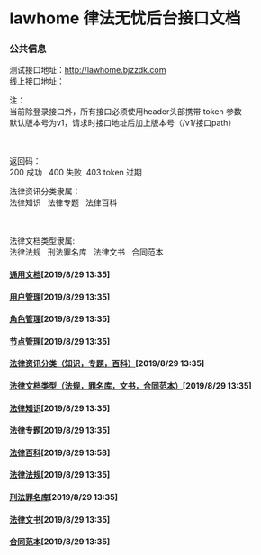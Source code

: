 # lawhome 律法无忧后台接口文档

### 公共信息
<p>测试接口地址：<a href="http://lawhome.bjzzdk.com/">http://lawhome.bjzzdk.com</a><br>
线上接口地址：</p>
<p>注：<br>
当前除登录接口外，所有接口必须使用header头部携带&nbsp;token&nbsp;参数<br>
默认版本号为v1，请求时接口地址后加上版本号（/v1/接口path）</p>
<p><br data-tomark-pass=""><br>
返回码：<br>
200 成功&nbsp; &nbsp;400 失败&nbsp; 403 token 过期</p>
<p>法律资讯分类隶属：<br>
法律知识&nbsp; &nbsp;法律专题&nbsp; &nbsp;法律百科</p>
<p><br data-tomark-pass=""><br>
法律文档类型隶属:<br>
法律法规&nbsp; &nbsp;刑法罪名库&nbsp; &nbsp;法律文书&nbsp; &nbsp;合同范本</p>

#### [通用文档](https://github.com/devilkun/lawhome/blob/master/common.md)[2019/8/29 13:35]

#### [用户管理](https://github.com/devilkun/lawhome/blob/master/user.md)[2019/8/29 13:35]

#### [角色管理](https://github.com/devilkun/lawhome/blob/master/role.md)[2019/8/29 13:35]

#### [节点管理](https://github.com/devilkun/lawhome/blob/master/node.md)[2019/8/29 13:35]

#### [法律资讯分类（知识，专题，百科）](https://github.com/devilkun/lawhome/blob/master/category.md)[2019/8/29 13:35]

#### [法律文档类型（法规，罪名库，文书，合同范本）](https://github.com/devilkun/lawhome/blob/master/type.md)[2019/8/29 13:35]

#### [法律知识](https://github.com/devilkun/lawhome/blob/master/knowledge.md)[2019/8/29 13:35]

#### [法律专题](https://github.com/devilkun/lawhome/blob/master/subject.md)[2019/8/29 13:35]

#### [法律百科](https://github.com/devilkun/lawhome/blob/master/encyclopedia.md)[2019/8/29 13:58]

#### [法律法规](https://github.com/devilkun/lawhome/blob/master/regulation.md)[2019/8/29 13:35]

#### [刑法罪名库](https://github.com/devilkun/lawhome/blob/master/crime.md)[2019/8/29 13:35]

#### [法律文书](https://github.com/devilkun/lawhome/blob/master/instrument.md)[2019/8/29 13:35]

#### [合同范本](https://github.com/devilkun/lawhome/blob/master/contract.md)[2019/8/29 13:35]
